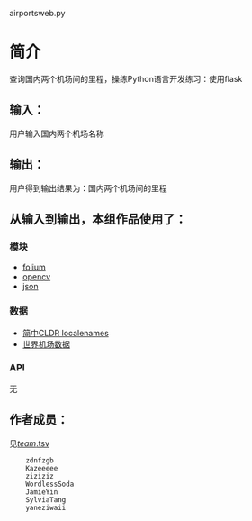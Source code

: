 airportsweb.py


# 简介 
查询国内两个机场间的里程，操练Python语言开发练习：使用flask



## 输入：
用户输入国内两个机场名称
## 输出：
用户得到输出结果为：国内两个机场间的里程
## 从输入到输出，本组作品使用了：
### 模块
* [folium](https://github.com/python-visualization/folium)
* [opencv](http://opencv.org/)
* [json](http://www.json.org/)
### 数据
* [简中CLDR localenames](https://github.com/unicode-cldr/cldr-localenames-modern/blob/master/main/zh-Hans/territories.json)
* [世界机场数据](https://github.com/datasets/airport-codes/blob/master/data/airport-codes.csv)
### API
无

## 作者成员：
见[_team_.tsv](_team_/_team_.tsv)


		zdnfzgb
		Kazeeeee
		ziziziz
		WordlessSoda
		JamieYin
		SylviaTang
		yaneziwaii

